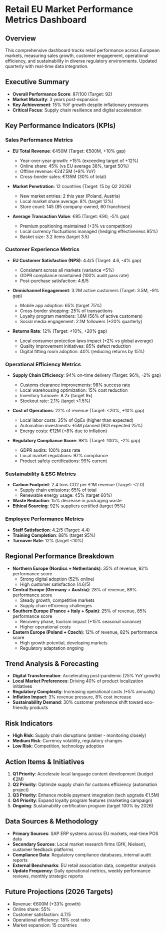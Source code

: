 # Retail EU Market Performance Metrics Dashboard

## Overview
This comprehensive dashboard tracks retail performance across European markets, measuring sales growth, customer engagement, operational efficiency, and sustainability in diverse regulatory environments. Updated quarterly with real-time data integration.

## Executive Summary
- **Overall Performance Score**: 87/100 (Target: 92)
- **Market Maturity**: 3 years post-expansion
- **Key Achievement**: 15% YoY growth despite inflationary pressures
- **Critical Focus**: Supply chain resilience and digital acceleration

## Key Performance Indicators (KPIs)

### Sales Performance Metrics
- **EU Total Revenue**: €450M (Target: €500M, +10% gap)
  - Year-over-year growth: +15% (exceeding target of +12%)
  - Online share: 45% (vs EU average 38%, target 50%)
  - Offline revenue: €247.5M (+8% YoY)
  - Cross-border sales: €135M (30% of total)

- **Market Penetration**: 12 countries (Target: 15 by Q2 2026)
  - New market entries: 2 this year (Poland, Austria)
  - Local market share average: 8% (target 12%)
  - Store count: 145 (85 company-owned, 60 franchises)

- **Average Transaction Value**: €85 (Target: €90, -5% gap)
  - Premium positioning maintained (+3% vs competition)
  - Local currency fluctuations managed (hedging effectiveness 95%)
  - Basket size: 3.2 items (target 3.5)

### Customer Experience Metrics
- **EU Customer Satisfaction (NPS)**: 4.4/5 (Target: 4.6, -4% gap)
  - Consistent across all markets (variance <5%)
  - GDPR compliance maintained (100% audit pass rate)
  - Post-purchase satisfaction: 4.6/5

- **Omnichannel Engagement**: 3.2M active customers (Target: 3.5M, -9% gap)
  - Mobile app adoption: 65% (target 75%)
  - Cross-border shopping: 25% of transactions
  - Loyalty program members: 1.8M (56% of active customers)
  - Social media engagement: 2.1M followers (+20% quarterly)

- **Returns Rate**: 12% (Target: <10%, +20% gap)
  - Local consumer protection laws impact (+2% vs global average)
  - Quality improvement initiatives: 85% defect reduction
  - Digital fitting room adoption: 40% (reducing returns by 15%)

### Operational Efficiency Metrics
- **Supply Chain Efficiency**: 94% on-time delivery (Target: 96%, -2% gap)
  - Customs clearance improvements: 98% success rate
  - Local warehousing optimization: 15% cost reduction
  - Inventory turnover: 8.2x (target 9x)
  - Stockout rate: 2.1% (target <1.5%)

- **Cost of Operations**: 22% of revenue (Target: <20%, +10% gap)
  - Local labor costs: 35% of OpEx (higher than expected)
  - Automation investments: €5M planned (ROI expected 25%)
  - Energy costs: €12M (+8% due to inflation)

- **Regulatory Compliance Score**: 98% (Target: 100%, -2% gap)
  - GDPR audits: 100% pass rate
  - Local market regulations: 97% compliance
  - Product safety certifications: 99% current

### Sustainability & ESG Metrics
- **Carbon Footprint**: 2.4 tons CO2 per €1M revenue (Target: <2.0)
  - Supply chain emissions: 65% of total
  - Renewable energy usage: 45% (target 60%)
- **Waste Reduction**: 15% decrease in packaging waste
- **Ethical Sourcing**: 92% suppliers certified (target 95%)

### Employee Performance Metrics
- **Staff Satisfaction**: 4.2/5 (Target: 4.4)
- **Training Completion**: 88% (target 95%)
- **Turnover Rate**: 12% (target <10%)

## Regional Performance Breakdown
- **Northern Europe (Nordics + Netherlands)**: 35% of revenue, 92% performance score
  - Strong digital adoption (52% online)
  - High customer satisfaction (4.6/5)
- **Central Europe (Germany + Austria)**: 28% of revenue, 89% performance score
  - Steady growth, competitive markets
  - Supply chain efficiency challenges
- **Southern Europe (France + Italy + Spain)**: 25% of revenue, 85% performance score
  - Recovery phase, tourism impact (+15% seasonal variance)
  - Higher operational costs
- **Eastern Europe (Poland + Czech)**: 12% of revenue, 82% performance score
  - High growth potential, developing markets
  - Regulatory adaptation ongoing

## Trend Analysis & Forecasting
- **Digital Transformation**: Accelerating post-pandemic (25% YoY growth)
- **Local Market Preferences**: Driving 40% of product localization initiatives
- **Regulatory Complexity**: Increasing operational costs (+5% annually)
- **Inflation Impact**: 3% revenue pressure, 8% cost increase
- **Sustainability Demand**: 30% customer preference shift toward eco-friendly products

## Risk Indicators
- **High Risk**: Supply chain disruptions (amber - monitoring closely)
- **Medium Risk**: Currency volatility, regulatory changes
- **Low Risk**: Competition, technology adoption

## Action Items & Initiatives
1. **Q1 Priority**: Accelerate local language content development (budget €2M)
2. **Q2 Priority**: Optimize supply chain for customs efficiency (automation project)
3. **Q3 Priority**: Enhance mobile payment integration (tech upgrade €1.5M)
4. **Q4 Priority**: Expand loyalty program features (marketing campaign)
5. **Ongoing**: Sustainability certification program (target 100% by 2026)

## Data Sources & Methodology
- **Primary Sources**: SAP ERP systems across EU markets, real-time POS data
- **Secondary Sources**: Local market research firms (GfK, Nielsen), customer feedback platforms
- **Compliance Data**: Regulatory compliance databases, internal audit reports
- **External Benchmarks**: EU retail association data, competitor analysis
- **Update Frequency**: Daily operational metrics, weekly performance reviews, monthly strategic reports

## Future Projections (2026 Targets)
- Revenue: €600M (+33% growth)
- Online share: 55%
- Customer satisfaction: 4.7/5
- Operational efficiency: 18% cost ratio
- Market expansion: 15 countries
